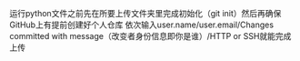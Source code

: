 运行python文件之前先在所要上传文件夹里完成初始化（git init）然后再确保GitHub上有提前创建好个人仓库
依次输入user.name/user.email/Changes committed with message（改变者身份信息即你是谁）/HTTP or SSH就能完成上传

